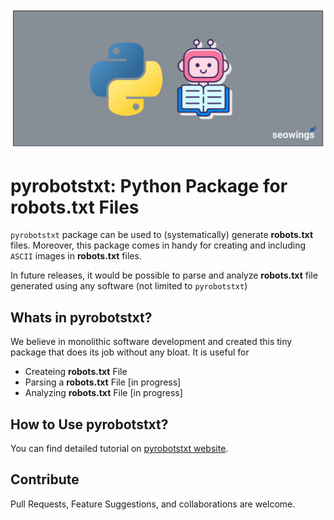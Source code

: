 ![pyrobotstx feature image](docs/img/feature-image.png)

# pyrobotstxt: Python Package for **robots.txt** Files

``pyrobotstxt`` package can be used to (systematically) generate **robots.txt** files. Moreover, this package comes in handy for creating and including ``ASCII`` images in **robots.txt** files.

In future releases, it would be possible to parse and analyze **robots.txt** file generated using any software (not limited to ``pyrobotstxt``)

## Whats in pyrobotstxt?

We believe in monolithic software development and created this tiny package that does its job without any bloat. It is useful for 

- Createing **robots.txt** File
- Parsing a **robots.txt** File [in progress]
- Analyzing **robots.txt** File [in progress]

## How to Use pyrobotstxt?

You can find detailed tutorial on [pyrobotstxt website](https://pyrobotstxt.seowings.org).

## Contribute

Pull Requests, Feature Suggestions, and collaborations are welcome.